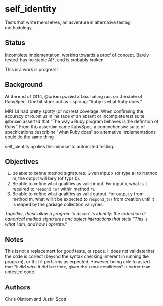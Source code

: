 self_identity
=============

Tests that write themselves, an adventure in alternative testing methodology.

Status
------

Incomplete implementation, working towards a proof of concept. Barely tested, has no stable API, and is probably broken.

This is a work in progress!

Background
----------

At the end of 2014, @brixen posted a fascinating rant on the state of RubySpec. One bit stuck out as inspiring: "Ruby is what Ruby does."

MRI 1.8 had pretty spotty (or no) test coverage. When confirming the accuracy of Rubinius in the face of an absent or incomplete test suite, @brixen asserted that "The way a Ruby program behaves is the definition of Ruby". From this assertion came RubySpec, a comprehensive suite of specifications describing "what Ruby does" so alternative implementations could do the same thing.

self_identity applies this mindset to automated testing.

Objectives
----------

1. Be able to define method signatures. Given input x (of type a) to method m, the output will be y (of type b).
2. Be able to define what qualifies as valid input. For input x, what is it required to ```respond_to?``` within method m.
3. Be able to define what qualifies as valid output. For output y from method m, what will it be expected to ```respond_to?``` from creation until it is reaped by the garbage collection valkyries.

_Together, these allow a program to assert its identity: the collection of canonical method signatures and object interactions that state "This is what I am, and how I operate."_

Notes
-----

This is not a replacement for *good* tests, or specs. It does not validate that the code is correct (beyond the syntax checking inherent in running the program), or that it performs as expected. However, being able to assert that "it did what it did last time, given the same conditions" is better than untested code.

Authors
-------

Chris Olstrom and Justin Scott
